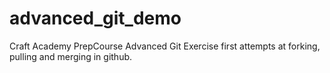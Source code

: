 # advanced_git_demo
Craft Academy PrepCourse Advanced Git Exercise
first attempts at forking, pulling and merging in github.
